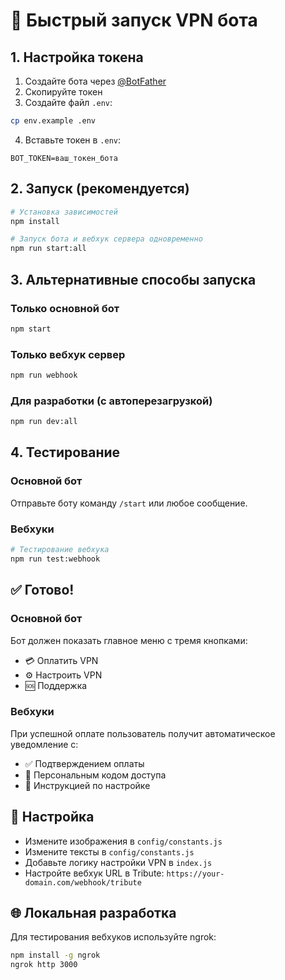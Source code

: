 # 🚀 Быстрый запуск VPN бота

## 1. Настройка токена

1. Создайте бота через [@BotFather](https://t.me/BotFather)
2. Скопируйте токен
3. Создайте файл `.env`:
```bash
cp env.example .env
```
4. Вставьте токен в `.env`:
```env
BOT_TOKEN=ваш_токен_бота
```

## 2. Запуск (рекомендуется)

```bash
# Установка зависимостей
npm install

# Запуск бота и вебхук сервера одновременно
npm run start:all
```

## 3. Альтернативные способы запуска

### Только основной бот
```bash
npm start
```

### Только вебхук сервер
```bash
npm run webhook
```

### Для разработки (с автоперезагрузкой)
```bash
npm run dev:all
```

## 4. Тестирование

### Основной бот
Отправьте боту команду `/start` или любое сообщение.

### Вебхуки
```bash
# Тестирование вебхука
npm run test:webhook
```

## ✅ Готово!

### Основной бот
Бот должен показать главное меню с тремя кнопками:
- 💳 Оплатить VPN
- ⚙️ Настроить VPN  
- 🆘 Поддержка

### Вебхуки
При успешной оплате пользователь получит автоматическое уведомление с:
- ✅ Подтверждением оплаты
- 🔑 Персональным кодом доступа
- 📱 Инструкцией по настройке

## 🔧 Настройка

- Измените изображения в `config/constants.js`
- Измените тексты в `config/constants.js`
- Добавьте логику настройки VPN в `index.js`
- Настройте вебхук URL в Tribute: `https://your-domain.com/webhook/tribute`

## 🌐 Локальная разработка

Для тестирования вебхуков используйте ngrok:
```bash
npm install -g ngrok
ngrok http 3000
``` 